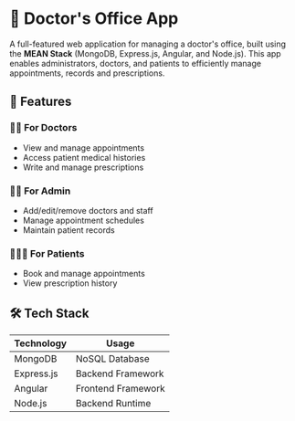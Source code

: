 # 🏥 Doctor's Office App

A full-featured web application for managing a doctor's office, built using the **MEAN Stack** (MongoDB, Express.js, Angular, and Node.js). This app enables administrators, doctors, and patients to efficiently manage appointments, records and prescriptions.


## 📌 Features

### 👨‍⚕️ For Doctors
- View and manage appointments
- Access patient medical histories
- Write and manage prescriptions

### 👩‍💼 For Admin
- Add/edit/remove doctors and staff
- Manage appointment schedules
- Maintain patient records

### 🧑‍🤝‍🧑 For Patients
- Book and manage appointments
- View prescription history

## 🛠️ Tech Stack

| Technology     | Usage                           |
|----------------|----------------------------------|
| MongoDB        | NoSQL Database                   |
| Express.js     | Backend Framework                |
| Angular        | Frontend Framework               |
| Node.js        | Backend Runtime                  |


